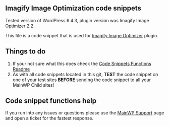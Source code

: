 ## Imagify Image Optimization code snippets

Tested version of WordPress 6.4.3, plugin version was Imagify Image Optimizer 2.2.

This file is a code snippet that is used for [Imagify Image Optimizer](https://wordpress.org/plugins/imagify/) plugin. 

## Things to do

1. If your not sure what this does check the [Code Snippets Functions Readme](https://github.com/mainwp/Code-Snippets-Functions/blob/master/README.md)
2. As with all code snippets located in this git, **TEST** the code snippet on one of your test sites **BEFORE** sending the code snippet to all your MainWP Child sites!

## Code snippet functions help

If you run into any issues or questions please use the [MainWP Support](https://mainwp.com/support/) page and open a ticket for the fastest response.
